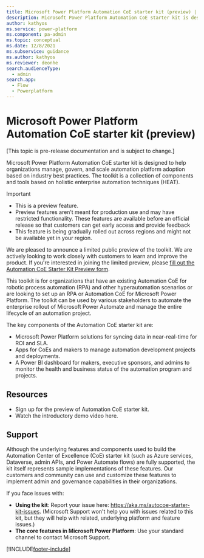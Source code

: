 ```yaml
---
title: Microsoft Power Platform Automation CoE starter kit (preview) | Microsoft Docs
description: Microsoft Power Platform Automation CoE starter kit is designed to help organizations manage, govern, and scale automation platform adoption based on industry best practices.
author: kathyos
ms.service: power-platform
ms.component: pa-admin
ms.topic: conceptual
ms.date: 12/8/2021
ms.subservice: guidance
ms.author: kathyos
ms.reviewer: deonhe
search.audienceType: 
  - admin
search.app: 
  - Flow
  - Powerplatform
---
```

# Microsoft Power Platform Automation CoE starter kit (preview)

[This topic is pre-release documentation and is subject to change.]

Microsoft Power Platform Automation CoE starter kit is designed to help organizations manage, govern, and scale automation platform adoption based on industry best practices. The toolkit is a collection of components and tools based on holistic enterprise automation techniques (HEAT).

> [!IMPORTANT]
> - This is a preview feature.
> - Preview features aren’t meant for production use and may have restricted functionality. These features are available before an official release so that customers can get early access and provide feedback
> - This feature is being gradually rolled out across regions and might not be available yet in your region.

We are pleased to announce a limited public preview of the toolkit. We are actively looking to work closely with customers to learn and improve the product. If you're interested in joining the limited preview, please [fill out the Automation CoE Starter Kit Preview form](https://aka.ms/autocoestarterkitpreview).

This toolkit is for organizations that have an existing Automation CoE for robotic process automation (RPA) and other hyperautomation scenarios or are looking to set up an RPA or Automation CoE for Microsoft Power Platform. The toolkit can be used by various stakeholders to automate the enterprise rollout of Microsoft Power Automate and manage the entire lifecycle of an automation project.

The key components of the Automation CoE starter kit are:

- Microsoft Power Platform solutions for syncing data in near-real-time for ROI and SLA.
- Apps for CoEs and makers to manage automation development projects and deployments.
- A Power BI dashboard for makers, executive sponsors, and admins to monitor the health and business status of the automation program and projects.

<!-- Images to be inserted here -->
 
## Resources

- Sign up for the preview of Automation CoE starter kit.
- Watch the introductory demo video here.

## Support
Although the underlying features and components used to build the Automation Center of Excellence (CoE) starter kit (such as Azure services, Dataverse, admin APIs, and Power Automate flows) are fully supported, the kit itself represents sample implementations of these features. Our customers and community can use and customize these features to implement admin and governance capabilities in their organizations.

If you face issues with:
- **Using the kit**: Report your issue here: https://aka.ms/autocoe-starter-kit-issues. (Microsoft Support won't help you with issues related to this kit, but they will help with related, underlying platform and feature issues.)
- **The core features in Microsoft Power Platform**: Use your standard channel to contact Microsoft Support.

[!INCLUDE[footer-include](../../includes/footer-banner.md)]
